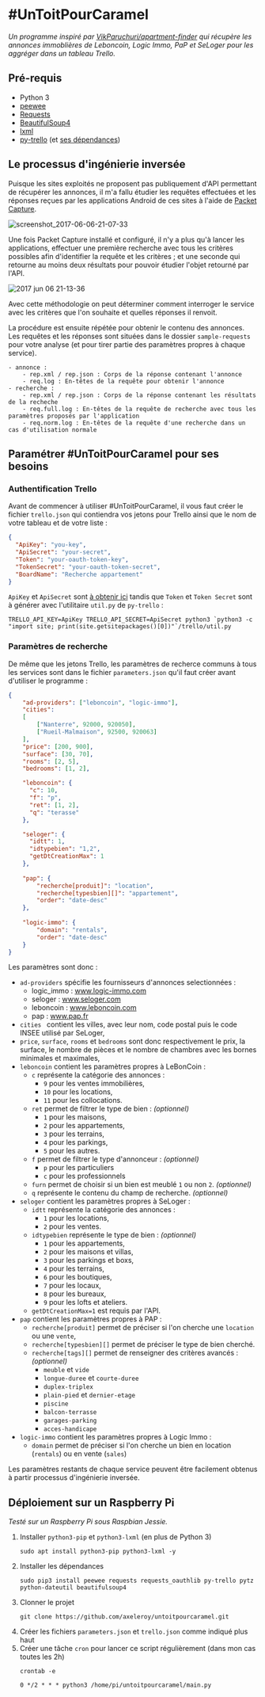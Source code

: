 # \#UnToitPourCaramel
_Un programme inspiré par [VikParuchuri/apartment-finder](https://github.com/VikParuchuri/apartment-finder) 
qui récupère les annonces immoblières de Leboncoin, Logic Immo, PaP et SeLoger pour les aggréger dans un tableau Trello._

## Pré-requis
* Python 3
* [peewee](http://docs.peewee-orm.com/en/latest/)
* [Requests](https://requests.readthedocs.io/en/master/)
* [BeautifulSoup4](https://www.crummy.com/software/BeautifulSoup/bs4/doc/)
* [lxml](http://lxml.de/index.html)
* [py-trello](https://pypi.python.org/pypi/py-trello/0.6.1) 
    (et [ses dépendances](https://github.com/sarumont/py-trello/blob/master/requirements.txt))


## Le processus d'ingénierie inversée
Puisque les sites exploités ne proposent pas publiquement d'API permettant de récupérer les annonces,
il m'a fallu étudier les requêtes effectuées et les réponses reçues par les applications Android de
ces sites à l'aide de [Packet Capture](https://play.google.com/store/apps/details?id=app.greyshirts.sslcapture).

![screenshot_2017-06-06-21-07-33](https://user-images.githubusercontent.com/3141536/26847585-e25bbec2-4afd-11e7-83a5-bbd0659456a0.png)

Une fois Packet Capture installé et configuré, il n'y a plus qu'à lancer les applications, effectuer une première
recherche avec tous les critères possibles afin d'identifier la requête et les critères ; et une seconde qui retourne au
moins deux résultats pour pouvoir étudier l'objet retourné par l'API.

![2017 jun 06 21-13-36](https://user-images.githubusercontent.com/3141536/26847599-ee1a587c-4afd-11e7-9a96-d406b1917a0a.png)

Avec cette méthodologie on peut déterminer comment interroger le service avec les critères que l'on souhaite et
quelles réponses il renvoit.

La procédure est ensuite répétée pour obtenir le contenu des annonces. Les requêtes et les réponses sont situées
dans le dossier `sample-requests` pour votre analyse (et pour tirer partie des paramètres propres à chaque service).
```
- annonce :
    - rep.xml / rep.json : Corps de la réponse contenant l'annonce
    - req.log : En-têtes de la requête pour obtenir l'annonce
- recherche :
    - rep.xml / rep.json : Corps de la réponse contenant les résultats de la recheche
    - req.full.log : En-têtes de la requête de recherche avec tous les paramètres proposés par l'application
    - req.norm.log : En-têtes de la requête d'une recherche dans un cas d'utilisation normale
```

## Paramétrer \#UnToitPourCaramel pour ses besoins
### Authentification Trello
Avant de commencer à utiliser \#UnToitPourCaramel, il vous faut créer le fichier `trello.json` qui contiendra vos
jetons pour Trello ainsi que le nom de votre tableau et de votre liste :
```json
{
  "ApiKey": "you-key",
  "ApiSecret": "your-secret",
  "Token": "your-oauth-token-key",
  "TokenSecret": "your-oauth-token-secret",
  "BoardName": "Recherche appartement"
}
```
`ApiKey` et `ApiSecret` sont [à obtenir ici](https://trello.com/1/appKey/generate) tandis que `Token`
et `Token Secret` sont à générer avec l'utilitaire `util.py` de `py-trello` :
```
TRELLO_API_KEY=ApiKey TRELLO_API_SECRET=ApiSecret python3 `python3 -c "import site; print(site.getsitepackages()[0])"`/trello/util.py
```

### Paramètres de recherche
De même que les jetons Trello, les paramètres de recherce communs à tous les services sont dans le fichier 
`parameters.json` qu'il faut créer avant d'utiliser le programme :
```json
{
    "ad-providers": ["leboncoin", "logic-immo"],
    "cities":
    [
        ["Nanterre", 92000, 920050],
        ["Rueil-Malmaison", 92500, 920063]
    ],
    "price": [200, 900],
    "surface": [30, 70],
    "rooms": [2, 5],
    "bedrooms": [1, 2],

    "leboncoin": {
      "c": 10,
      "f": "p",
      "ret": [1, 2],
      "q": "terasse"
    },

    "seloger": {
      "idtt": 1,
      "idtypebien": "1,2",
      "getDtCreationMax": 1
    },
    
    "pap": {
        "recherche[produit]": "location",
        "recherche[typesbien][]": "appartement",
        "order": "date-desc"
    },
    
    "logic-immo": {
        "domain": "rentals",
        "order": "date-desc"
    }
}

```
Les paramètres sont donc :
 * `ad-providers` spécifie les fournisseurs d'annonces selectionnées : 
    * logic_immo : www.logic-immo.com
    * seloger : www.seloger.com
    * leboncoin : www.leboncoin.com
    * pap : www.pap.fr
 * `cities ` contient les villes, avec leur nom, code postal puis le code INSEE utilisé par SeLoger,
 * `price`, `surface`, `rooms` et `bedrooms`  sont donc respectivement le prix, la surface, le nombre de pièces et le 
 nombre de chambres avec les bornes minimales et maximales,
 * `leboncoin` contient les paramètres propres à LeBonCoin :
   * `c` représente la catégorie des annonces : 
     * `9` pour les ventes immobilières, 
     * `10` pour les locations,
     * `11` pour les collocations. 
   * `ret` permet de filtrer le type de bien : _(optionnel)_
     * `1` pour les maisons,
     * `2` pour les appartements,
     * `3` pour les terrains,
     * `4` pour les parkings,
     * `5` pour les autres.
   * `f` permet de filtrer le type d'annonceur : _(optionnel)_
     * `p` pour les particuliers
     * `c` pour les professionnels
   * `furn` permet de choisir si un bien est meublé `1` ou non `2`. _(optionnel)_
   * `q` représente le contenu du champ de recherche. _(optionnel)_
 * `seloger` contient les paramètres propres à SeLoger :
   * `idtt` représente la catégorie des annonces : 
     * `1` pour les locations,
     * `2` pour les ventes.
   * `idtypebien` représente le type de bien : _(optionnel)_
     * `1` pour les appartements,
     * `2` pour les maisons et villas,
     * `3` pour les parkings et boxs,
     * `4` pour les terrains,
     * `6` pour les boutiques,
     * `7` pour les locaux,
     * `8` pour les bureaux,
     * `9` pour les lofts et ateliers.
   * `getDtCreationMax=1` est requis par l'API.
 * `pap` contient les paramètres propres à PAP :
   * `recherche[produit]` permet de préciser si l'on cherche une `location` ou une `vente`,
   * `recherche[typesbien][]` permet de préciser le type de bien cherché.
   * `recherche[tags][]` permet de renseigner des critères avancés : _(optionnel)_
     * `meuble` et `vide`
     * `longue-duree` et `courte-duree`
     * `duplex-triplex`
     * `plain-pied` et `dernier-etage`
     * `piscine`
     * `balcon-terrasse`
     * `garages-parking`
     * `acces-handicape`
 * `logic-immo` contient les paramètres propres à Logic Immo :
   * `domain` permet de préciser si l'on cherche un bien en location (`rentals`) ou en vente (`sales`)
   
Les paramètres restants de chaque service peuvent être facilement obtenus à partir processus d'ingénierie inversée.
   

## Déploiement sur un Raspberry Pi
_Testé sur un Raspberry Pi sous Raspbian Jessie._

1. Installer `python3-pip` et `python3-lxml` (en plus de Python 3)
    ```
    sudo apt install python3-pip python3-lxml -y
    ```
2. Installer les dépendances
    ```
    sudo pip3 install peewee requests requests_oauthlib py-trello pytz python-dateutil beautifulsoup4
    ```
3. Clonner le projet
    ```
    git clone https://github.com/axeleroy/untoitpourcaramel.git
    ```
4. Créer les fichiers `parameters.json` et `trello.json` comme indiqué plus haut
5. Créer une tâche `cron` pour lancer ce script régulièrement (dans mon cas toutes les 2h)
    ```
    crontab -e
    ```
    ```
    0 */2 * * * python3 /home/pi/untoitpourcaramel/main.py
    ```
